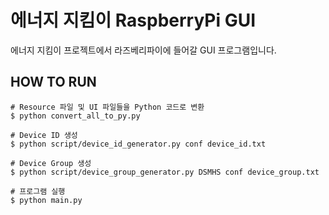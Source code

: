 # 에너지 지킴이 RaspberryPi GUI

에너지 지킴이 프로젝트에서 라즈베리파이에 들어갈 GUI 프로그램입니다.

## HOW TO RUN

```
# Resource 파일 및 UI 파일들을 Python 코드로 변환
$ python convert_all_to_py.py

# Device ID 생성
$ python script/device_id_generator.py conf device_id.txt

# Device Group 생성
$ python script/device_group_generator.py DSMHS conf device_group.txt

# 프로그램 실행
$ python main.py
```
